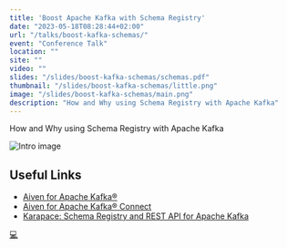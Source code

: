 ```yaml
---
title: 'Boost Apache Kafka with Schema Registry'
date: "2023-05-18T08:28:44+02:00"
url: "/talks/boost-kafka-schemas/"
event: "Conference Talk"
location: ""
site: ""
video: ""
slides: "/slides/boost-kafka-schemas/schemas.pdf"
thumbnail: "/slides/boost-kafka-schemas/little.png"
image: "/slides/boost-kafka-schemas/main.png"
description: "How and Why using Schema Registry with Apache Kafka"
---
```


How and Why using Schema Registry with Apache Kafka


<!--more-->

![Intro image](/slides/boost-kafka-schemas/main.png)

## Useful Links


* [Aiven for Apache Kafka®](https://aiven.io/kafka)
* [Aiven for Apache Kafka® Connect](https://docs.aiven.io/docs/products/kafka/kafka-connect.html)
* [Karapace: Schema Registry and REST API for Apache Kafka](https://www.karapace.io/)


[💻](/slides/boost-kafka-schemas/schemas.pdf)